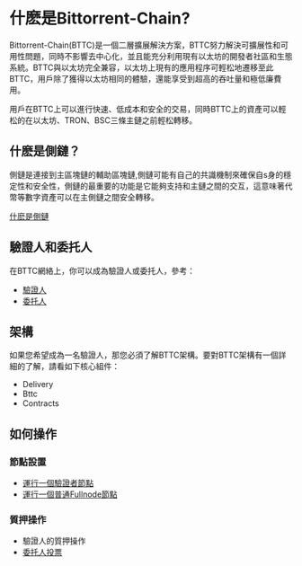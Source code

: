 # 什麽是Bittorrent-Chain?
Bittorrent-Chain(BTTC)是一個二層擴展解決方案，BTTC努力解決可擴展性和可用性問題，同時不影響去中心化，並且能充分利用現有以太坊的開發者社區和生態系統。BTTC與以太坊完全兼容，以太坊上現有的應用程序可輕松地遷移至此BTTC，用戶除了獲得以太坊相同的體驗，還能享受到超高的吞吐量和極低廉費用。

用戶在BTTC上可以進行快速、低成本和安全的交易，同時BTTC上的資產可以輕松的在以太坊、TRON、BSC三條主鏈之前輕松轉移。

## 什麽是側鏈？
側鏈是連接到主區塊鏈的輔助區塊鏈,側鏈可能有自己的共識機制來確保自s身的穩定性和安全性，側鏈的最重要的功能是它能夠支持和主鏈之間的交互，這意味著代幣等數字資產可以在主側鏈之間安全轉移。

[什麽是側鏈](https://hackernoon.com/what-are-sidechains-and-childchains-7202cc9e5994)

## 驗證人和委托人
在BTTC網絡上，你可以成為驗證人或委托人，參考：
* [驗證人](/docs/basics/bttc-basics/who-is-a-validator)
* [委托人](/docs/basics/bttc-basics/who-is-a-delegator)

## 架構
如果您希望成為一名驗證人，那您必須了解BTTC架構。要對BTTC架構有一個詳細的了解，請看如下核心組件：

* Delivery
* Bttc
* Contracts

## 如何操作
### 節點設置
* [運行一個驗證者節點](/docs/node/build-validator-node)
* [運行一個普通Fullnode節點](/docs/node/build-fullnode)

### 質押操作
* 驗證人的質押操作
* [委托人投票](/docs/delegator/how-to-delegate)

